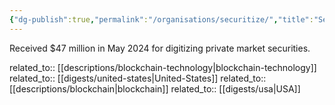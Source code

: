 ```yaml
---
{"dg-publish":true,"permalink":"/organisations/securitize/","title":"Securitize"}
---
```



Received $47 million in May 2024 for digitizing private market securities.

related_to:: [[descriptions/blockchain-technology\|blockchain-technology]]
related_to:: [[digests/united-states\|United-States]]
related_to:: [[descriptions/blockchain\|blockchain]]
related_to:: [[digests/usa\|USA]]
